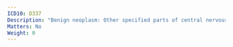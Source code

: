 ```yaml
---
ICD10: D337
Description: "Benign neoplasm: Other specified parts of central nervous system"
Matters: No
Weight: 0
---
```

